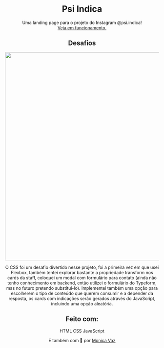 <div align="center">

# Psi Indica
Uma landing page para o projeto do Instagram @psi.indica! 
<br>
<a href = "https://psiindica.netlify.app/"> Veja em funcionamento. </a>

## Desafios
<img src="https://github.com/M0nicaVaz/Psi.Indica/blob/master/Imagens/github/projeto.gif?raw=true" width="680px" >
 
O CSS foi um desafio divertido nesse projeto, foi a primeira vez em que usei Flexbox, também tentei explorar bastante a propriedade transform nos cards da staff, coloquei um modal com formulário para contato (ainda não tenho conhecimento em backend, então utilizei o formulário do Typeform, mas no futuro pretendo substituí-lo). Implementei também uma opção para escolherem o tipo de conteúdo que querem consumir e a depender da resposta, os cards com indicações serão gerados através do JavaScript, incluindo uma opção aleatória.
 
## Feito com:
 HTML
 CSS
 JavaScript

E também com 💜 por <a href="https://www.linkedin.com/in/monica-vaz/"> Monica Vaz </a>
</div>
